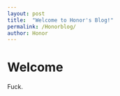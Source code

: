 ```yaml
---
layout: post
title:  "Welcome to Honor's Blog!"
permalink: /Honorblog/
author: Honor
---
```


# Welcome

Fuck.
